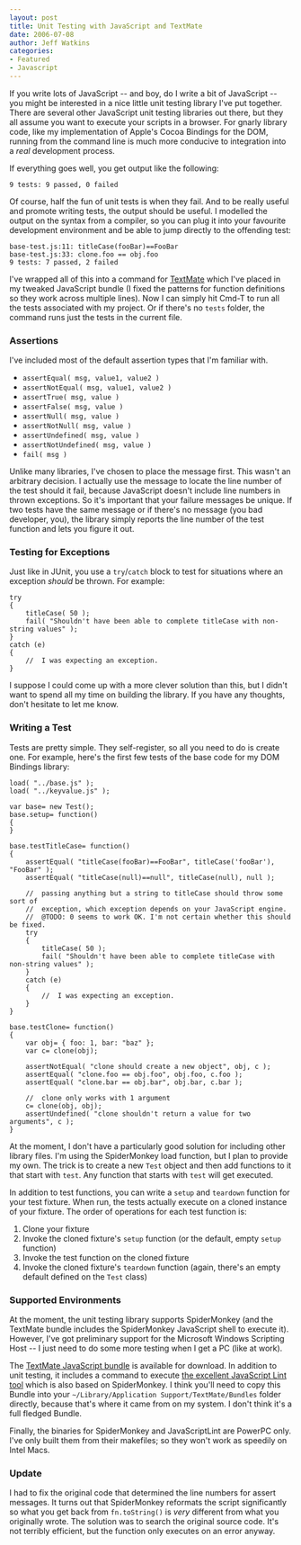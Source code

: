 ```yaml
---
layout: post
title: Unit Testing with JavaScript and TextMate
date: 2006-07-08
author: Jeff Watkins
categories:
- Featured
- Javascript
---
```


If you write lots of JavaScript -- and boy, do I write a bit of JavaScript -- you might be interested in a nice little unit testing library I've put together. There are several other JavaScript unit testing libraries out there, but they all assume you want to execute your scripts in a browser. For gnarly library code, like my implementation of Apple's Cocoa Bindings for the DOM, running from the command line is much more conducive to integration into a _real_ development process.


<!--more-->
If everything goes well, you get output like the following:

    9 tests: 9 passed, 0 failed

Of course, half the fun of unit tests is when they fail. And to be really useful and promote writing tests, the output should be useful. I modelled the output on the syntax from a compiler, so you can plug it into your favourite development environment and be able to jump directly to the offending test:

    base-test.js:11: titleCase(fooBar)==FooBar
    base-test.js:33: clone.foo == obj.foo
    9 tests: 7 passed, 2 failed

I've wrapped all of this into a command for [TextMate](http://www.macromates.com/) which I've placed in my tweaked JavaScript bundle (I fixed the patterns for function definitions so they work across multiple lines). Now I can simply hit Cmd-T to run all the tests associated with my project. Or if there's no `tests` folder, the command runs just the tests in the current file.

### Assertions ###

I've included most of the default assertion types that I'm familiar with.

* `assertEqual( msg, value1, value2 )`
* `assertNotEqual( msg, value1, value2 )`
* `assertTrue( msg, value )`
* `assertFalse( msg, value )`
* `assertNull( msg, value )`
* `assertNotNull( msg, value )`
* `assertUndefined( msg, value )`
* `assertNotUndefined( msg, value )`
* `fail( msg )`

Unlike many libraries, I've chosen to place the message first. This wasn't an arbitrary decision. I actually use the message to locate the line number of the test should it fail, because JavaScript doesn't include line numbers in thrown exceptions. So it's important that your failure messages be unique. If two tests have the same message or if there's no message (you bad developer, you), the library simply reports the line number of the test function and lets you figure it out.

### Testing for Exceptions ###

Just like in JUnit, you use a `try`/`catch` block to test for situations where an exception _should_ be thrown. For example:

    try
    {
        titleCase( 50 );
        fail( "Shouldn't have been able to complete titleCase with non-string values" );
    }
    catch (e)
    {
        //  I was expecting an exception.
    }

I suppose I could come up with a more clever solution than this, but I didn't want to spend all my time on building the library. If you have any thoughts, don't hesitate to let me know.

### Writing a Test ###

Tests are pretty simple. They self-register, so all you need to do is create one. For example, here's the first few tests of the base code for my DOM Bindings library:

    load( "../base.js" );
    load( "../keyvalue.js" );

    var base= new Test();
    base.setup= function()
    {
    }

    base.testTitleCase= function()
    {
        assertEqual( "titleCase(fooBar)==FooBar", titleCase('fooBar'), "FooBar" );
        assertEqual( "titleCase(null)==null", titleCase(null), null );
    
        //  passing anything but a string to titleCase should throw some sort of
        //  exception, which exception depends on your JavaScript engine.
        //  @TODO: 0 seems to work OK. I'm not certain whether this should be fixed.
        try
        {
            titleCase( 50 );
            fail( "Shouldn't have been able to complete titleCase with non-string values" );
        }
        catch (e)
        {
            //  I was expecting an exception.
        }
    }

    base.testClone= function()
    {
        var obj= { foo: 1, bar: "baz" };
        var c= clone(obj);
    
        assertNotEqual( "clone should create a new object", obj, c );
        assertEqual( "clone.foo == obj.foo", obj.foo, c.foo );
        assertEqual( "clone.bar == obj.bar", obj.bar, c.bar );
    
        //  clone only works with 1 argument
        c= clone(obj, obj);
        assertUndefined( "clone shouldn't return a value for two arguments", c );
    }

At the moment, I don't have a particularly good solution for including other library files. I'm using the SpiderMonkey load function, but I plan to provide my own. The trick is to create a new `Test` object and then add functions to it that start with `test`. Any function that starts with `test` will get executed.

In addition to test functions, you can write a `setup` and `teardown` function for your test fixture. When run, the tests actually execute on a cloned instance of your fixture. The order of operations for each test function is:

1. Clone your fixture
2. Invoke the cloned fixture's `setup` function (or the default, empty `setup` function)
3. Invoke the test function on the cloned fixture
4. Invoke the cloned fixture's `teardown` function (again, there's an empty default defined on the `Test` class)

### Supported Environments ###

At the moment, the unit testing library supports SpiderMonkey (and the TextMate bundle includes the SpiderMonkey JavaScript shell to execute it). However, I've got preliminary support for the Microsoft Windows Scripting Host -- I just need to do some more testing when I get a PC (like at work).

The [TextMate JavaScript bundle](http://nerd.newburyportion.com/downloads/JavaScriptBundle.zip) is available for download. In addition to unit testing, it includes a command to execute [the excellent JavaScript Lint tool](http://javascriptlint.com) which is also based on SpiderMonkey. I think you'll need to copy this Bundle into your `~/Library/Application Support/TextMate/Bundles` folder directly, because that's where it came from on my system. I don't think it's a full fledged Bundle.

Finally, the binaries for SpiderMonkey and JavaScriptLint are PowerPC only. I've only built them from their makefiles; so they won't work as speedily on Intel Macs.

### Update ###

I had to fix the original code that determined the line numbers for assert messages. It turns out that SpiderMonkey reformats the script significantly so what you get back from `fn.toString()` is _very_ different from what you originally wrote. The solution was to search the original source code. It's not terribly efficient, but the function only executes on an error anyway.